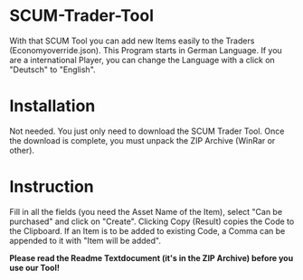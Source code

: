 # SCUM-Trader-Tool
With that SCUM Tool you can add new Items easily to the Traders (Economyoverride.json). This Program starts in German Language. If you are a international Player, you can change the Language with a click on "Deutsch" to "English".
# Installation
Not needed. You just only need to download the SCUM Trader Tool. Once the download is complete, you must unpack the ZIP Archive (WinRar or other).
# Instruction
Fill in all the fields (you need the Asset Name of the Item), select "Can be purchased" and click on "Create". Clicking Copy (Result) copies the Code to the Clipboard. If an Item is to be added to existing Code, a Comma can be appended to it with "Item will be added".

**Please read the Readme Textdocument (it's in the ZIP Archive) before you use our Tool!**
